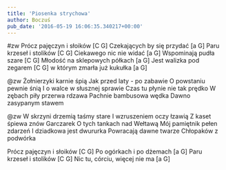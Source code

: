 ```yaml
---
title: 'Piosenka strychowa'
author: Boczuś
pub_date: '2016-05-19 16:06:35.340217+00:00'
---
```


#zw
Prócz pajęczyn i słoików			[C G]
Czekających by się przydać		[a G]
Paru krzeseł i stolików			[C G]
Ciekawego nic nie widać			[a G]
Wspominają pudła szare			[C G]
Młodość na sklepowych półkach		[a G]
Jest walizka pod zegarem			[C G]
w którym zmarła już kukułka		[a G]

@zw
Żołnierzyki karnie śpią
Jak przed laty - po zabawie
O powstaniu pewnie śnią
I o walce w słusznej sprawie
Czas tu płynie nie tak prędko
W zębach piły przerwa rdzawa
Pachnie bambusowa wędka
Dawno zasypanym stawem

@zw
W skrzyni drzemią taśmy stare
I wzruszeniem oczy łzawią
Z kaset śpiewa znów Garczarek
O tych tankach nad Wełtawą
Mój pamiętnik pełen zdarzeń
I dziadkowa jest dwururka
Powracają dawne twarze
Chłopaków z podwórka

Prócz pajęczyn i słoików			[C G]
Po ogórkach i po dżemach		[a G]
Paru krzeseł i stolików			[C G]
Nic tu, córciu, więcej nie ma		[a G]
